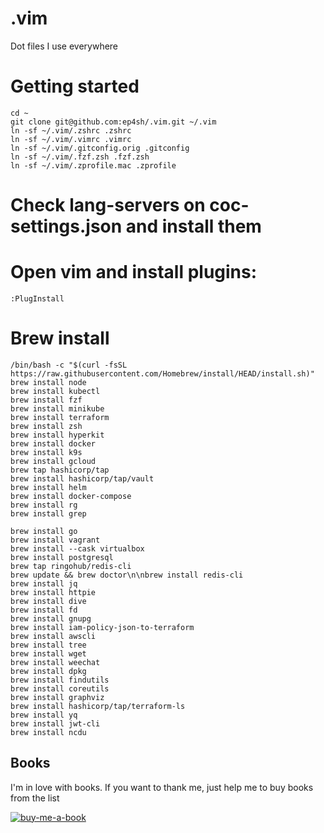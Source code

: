 # .vim
Dot files I use everywhere

# Getting started

```
cd ~
git clone git@github.com:ep4sh/.vim.git ~/.vim
ln -sf ~/.vim/.zshrc .zshrc
ln -sf ~/.vim/.vimrc .vimrc
ln -sf ~/.vim/.gitconfig.orig .gitconfig
ln -sf ~/.vim/.fzf.zsh .fzf.zsh
ln -sf ~/.vim/.zprofile.mac .zprofile
```

# Check lang-servers on coc-settings.json and install them

# Open vim and install plugins:
```
:PlugInstall
```

# Brew install
```
/bin/bash -c "$(curl -fsSL https://raw.githubusercontent.com/Homebrew/install/HEAD/install.sh)"
brew install node
brew install kubectl
brew install fzf
brew install minikube
brew install terraform
brew install zsh
brew install hyperkit
brew install docker
brew install k9s
brew install gcloud
brew tap hashicorp/tap
brew install hashicorp/tap/vault
brew install helm
brew install docker-compose
brew install rg
brew install grep

brew install go
brew install vagrant
brew install --cask virtualbox
brew install postgresql
brew tap ringohub/redis-cli
brew update && brew doctor\n\nbrew install redis-cli
brew install jq
brew install httpie
brew install dive
brew install fd
brew install gnupg
brew install iam-policy-json-to-terraform
brew install awscli
brew install tree
brew install wget
brew install weechat
brew install dpkg
brew install findutils
brew install coreutils
brew install graphviz
brew install hashicorp/tap/terraform-ls
brew install yq
brew install jwt-cli
brew install ncdu
```

## Books
I'm in love with books. If you want to thank me, just help me to buy books from the list

[![buy-me-a-book](https://img.shields.io/badge/Amazon-Buy%20me%20a%20book-important)](https://www.amazon.com/hz/wishlist/ls/3NSSXQK5CTS8N?ref_=wl_share)

